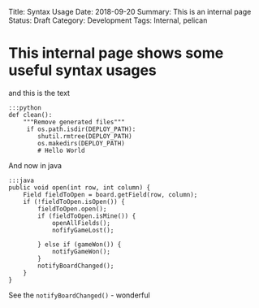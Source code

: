 Title: Syntax Usage
Date: 2018-09-20
Summary: This is an internal page
Status: Draft
Category: Development
Tags: Internal, pelican


# This internal page shows some useful syntax usages


and this is the text

    :::python
    def clean():
        """Remove generated files"""
         if os.path.isdir(DEPLOY_PATH):
            shutil.rmtree(DEPLOY_PATH)
            os.makedirs(DEPLOY_PATH)
            # Hello World


And now in java

    :::java
    public void open(int row, int column) {
		Field fieldToOpen = board.getField(row, column);
		if (!fieldToOpen.isOpen()) {
			fieldToOpen.open();
			if (fieldToOpen.isMine()) {
				openAllFields();
				nofifyGameLost();

			} else if (gameWon()) {
				notifyGameWon();
			}
			notifyBoardChanged();
		}
	}


See the ```notifyBoardChanged()``` - wonderful
